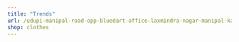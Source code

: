 ```yaml
---
title: "Trends"
url: /udupi-manipal-road-opp-bluedart-office-laxmindra-nagar-manipal-karnataka/trends/
shop: clothes
---
```

